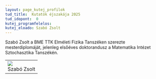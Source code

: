 ```yaml
---
layout: page_kutej_profilok
tud_title:  Kutatók éjszakája 2025
tud_idopont:  0
kutej_programfelelos: 
kutej_eloado: Szabó Zsolt 
---
```


Szabó Zsolt a BME TTK Elméleti Fizika Tanszéken szerezte mesterdiplomáját, jelenleg elsőéves doktorandusz a Matematika Intézet Sztochasztika Tanszékén.
<table class="picture">
<tr>
<td>

<div class="gallery">
    <img src="images/Szabó Zsolt.jpg" max-width="250" max-height="200">
  <div class="desc">Szabó Zsolt</div>
</div>

</td>
</tr>
</table>
